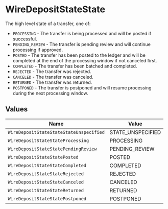 # WireDepositStateState

The high level state of a transfer, one of:
- `PROCESSING` - The transfer is being processed and will be posted if successful.
- `PENDING_REVIEW` - The transfer is pending review and will continue processing if approved.
- `POSTED` - The transfer has been posted to the ledger and will be completed at the end of the processing window if not canceled first.
- `COMPLETED` - The transfer has been batched and completed.
- `REJECTED` - The transfer was rejected.
- `CANCELED` - The transfer was canceled.
- `RETURNED` - The transfer was returned.
- `POSTPONED` - The transfer is postponed and will resume processing during the next processing window.


## Values

| Name                                    | Value                                   |
| --------------------------------------- | --------------------------------------- |
| `WireDepositStateStateStateUnspecified` | STATE_UNSPECIFIED                       |
| `WireDepositStateStateProcessing`       | PROCESSING                              |
| `WireDepositStateStatePendingReview`    | PENDING_REVIEW                          |
| `WireDepositStateStatePosted`           | POSTED                                  |
| `WireDepositStateStateCompleted`        | COMPLETED                               |
| `WireDepositStateStateRejected`         | REJECTED                                |
| `WireDepositStateStateCanceled`         | CANCELED                                |
| `WireDepositStateStateReturned`         | RETURNED                                |
| `WireDepositStateStatePostponed`        | POSTPONED                               |